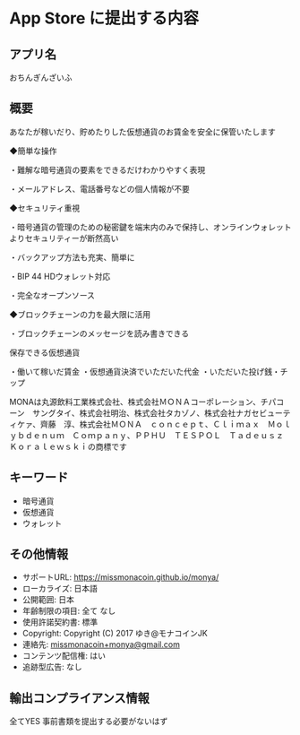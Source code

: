 # App Store に提出する内容

## アプリ名

おちんぎんざいふ

## 概要

あなたが稼いだり、貯めたりした仮想通貨のお賃金を安全に保管いたします

◆簡単な操作

・難解な暗号通貨の要素をできるだけわかりやすく表現

・メールアドレス、電話番号などの個人情報が不要

◆セキュリティ重視

・暗号通貨の管理のための秘密鍵を端末内のみで保持し、オンラインウォレットよりセキュリティーが断然高い

・バックアップ方法も充実、簡単に

・BIP 44 HDウォレット対応

・完全なオープンソース

◆ブロックチェーンの力を最大限に活用

・ブロックチェーンのメッセージを読み書きできる


保存できる仮想通貨

・働いて稼いだ賃金
・仮想通貨決済でいただいた代金
・いただいた投げ銭・チップ

MONAは丸源飲料工業株式会社、株式会社ＭＯＮＡコーポレーション、チパコーン　サングタイ、株式会社明治、株式会社タカゾノ、株式会社ナガセビューティケァ、齊藤　淳、株式会社ＭＯＮＡ　ｃｏｎｃｅｐｔ、Ｃｌｉｍａｘ　Ｍｏｌｙｂｄｅｎｕｍ　Ｃｏｍｐａｎｙ、ＰＰＨＵ　ＴＥＳＰＯＬ　Ｔａｄｅｕｓｚ　Ｋｏｒａｌｅｗｓｋｉの商標です
## キーワード

  * 暗号通貨
  * 仮想通貨
  * ウォレット

## その他情報
  * サポートURL: https://missmonacoin.github.io/monya/
  * ローカライズ: 日本語
  * 公開範囲: 日本
  * 年齢制限の項目: 全て なし
  * 使用許諾契約書: 標準
  * Copyright: Copyright (C) 2017 ゆき@モナコインJK
  * 連絡先: missmonacoin+monya@gmail.com
  * コンテンツ配信権: はい
  * 追跡型広告: なし

## 輸出コンプライアンス情報

全てYES
事前書類を提出する必要がないはず

